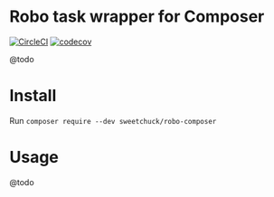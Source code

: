
# Robo task wrapper for Composer

[![CircleCI](https://circleci.com/gh/Sweetchuck/robo-composer.svg?style=svg)](https://circleci.com/gh/Sweetchuck/robo-composer)
[![codecov](https://codecov.io/gh/Sweetchuck/robo-composer/branch/master/graph/badge.svg)](https://codecov.io/gh/Sweetchuck/robo-composer)

@todo


# Install

Run `composer require --dev sweetchuck/robo-composer`


# Usage

@todo
